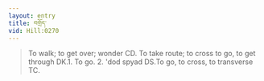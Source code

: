 ```yaml
---
layout: entry
title: བགྲོད་
vid: Hill:0270
---
```

> To walk; to get over; wonder CD\. To take route; to cross to go, to get through DK\.1\. To go\. 2\. 'dod spyad DS\.To go, to cross, to transverse TC\.


